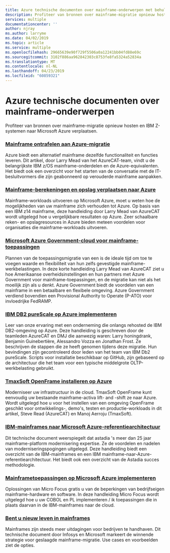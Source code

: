 ```yaml
---
title: Azure technische documenten over mainframe-onderwerpen met behulp van Azure Virtual Machines en Azure Storage
description: Profiteer van bronnen over mainframe-migratie opnieuw hosten en IBM Z-systemen naar Microsoft Azure verplaatsen.
services: multiple
documentationcenter: ''
author: njray
ms.author: larryme
ms.date: 04/02/2019
ms.topic: article
ms.service: multiple
ms.openlocfilehash: 29665639e90f729f5506a0a12241bb04fd88e69c
ms.sourcegitcommit: 3102f886aa962842303c8753fe8fa5324a52834a
ms.translationtype: MT
ms.contentlocale: nl-NL
ms.lasthandoff: 04/23/2019
ms.locfileid: "60859321"
---
```

# <a name="azure-white-papers-about-mainframe-topics"></a>Azure technische documenten over mainframe-onderwerpen

Profiteer van bronnen over mainframe-migratie opnieuw hosten en IBM Z-systemen naar Microsoft Azure verplaatsen.

### <a name="demystifying-mainframe-to-azure-migrationhttpsazuremicrosoftcomresourcesdemystifying-mainframe-to-azure-migration"></a>[Mainframe ontrafelen aan Azure-migratie](https://azure.microsoft.com/resources/demystifying-mainframe-to-azure-migration/)

Azure biedt een alternatief mainframe dezelfde functionaliteit en functies leveren. Dit artikel, door Larry Mead van het AzureCAT-team, vindt u de belangrijkste IBM z/OS mainframe-onderdelen en de Azure-equivalenten. Het biedt ook een overzicht voor het starten van de conversatie met de IT-besluitvormers die zijn geabonneerd op verouderde mainframe aanpakken.

### <a name="move-mainframe-compute-and-storage-to-azurehttpsazuremicrosoftcomresourcesmove-mainframe-compute-and-storage-to-azure"></a>[Mainframe-berekeningen en opslag verplaatsen naar Azure](https://azure.microsoft.com/resources/move-mainframe-compute-and-storage-to-azure/)

Mainframe-workloads uitvoeren op Microsoft Azure, moet u weten hoe de mogelijkheden van uw mainframe zich verhouden tot Azure. Op basis van een IBM z14 mainframe, deze handleiding door Larry Mead van AzureCAT wordt uitgelegd hoe u vergelijkbare resultaten op Azure. Zeer schaalbare reken- en opslagresources in Azure bieden meteen voordelen voor organisaties die mainframe-workloads uitvoeren.

### <a name="microsoft-azure-government-cloud-for-mainframe-applicationshttpsazuremicrosoftcomresourcesmicrosoft-azure-government-cloud-for-mainframe-applications"></a>[Microsoft Azure Government-cloud voor mainframe-toepassingen](https://azure.microsoft.com/resources/microsoft-azure-government-cloud-for-mainframe-applications/)

Plannen van de toepassingsmigratie van een is de ideale tijd om toe te voegen waarde en flexibiliteit van hun zelfs gevestigde mainframe-werkbelastingen. In deze korte handleiding Larry Mead van AzureCAT ziet u hoe Amerikaanse overheidsinstellingen en hun partners met Azure Government voor mainframe-toepassingen, en de migratie kan niet als het moeilijk zijn als u denkt. Azure Government biedt de voordelen van een mainframe in een betaalbare en flexibele omgeving. Azure Government verdiend bovendien een Provisional Authority to Operate (P-ATO) voor invloedrijke FedRAMP.

### <a name="deploy-ibm-db2-purescale-on-azurehttpsazuremicrosoftcomresourcesdeploy-ibm-db2-purescale-on-azure"></a>[IBM DB2 pureScale op Azure implementeren](https://azure.microsoft.com/resources/deploy-ibm-db2-purescale-on-azure/)

Leer van onze ervaring met een onderneming die onlangs rehosted de IBM DB2-omgeving op Azure. Deze handleiding is geschreven door de teamleden AzureCAT en DMJ die aanwezig waren: Larry honingdrank, Benjamin Guinebertière, Alessandro Vozza en Jonathan Frost. Ze beschrijven de stappen die ze heeft genomen tijdens deze migratie. Hun bevindingen zijn gecontroleerd door leden van het team van IBM Db2 pureScale. Scripts voor installatie beschikbaar op GitHub, zijn gebaseerd op de architectuur die het team voor een typische middelgrote OLTP-werkbelasting gebruikt.

### <a name="install-tmaxsoft-openframe-on-azurehttpsazuremicrosoftcomresourcesinstall-tmaxsoft-openframe-on-azure"></a>[TmaxSoft OpenFrame installeren op Azure](https://azure.microsoft.com/resources/install-tmaxsoft-openframe-on-azure/)

Moderniseer uw infrastructuur in de cloud. TmaxSoft OpenFrame kunt eenvoudig uw bestaande mainframe-activa lift- and -shift ze naar Azure. Wordt uitgelegd hoe u voor het instellen van een omgeving OpenFrame geschikt voor ontwikkelings-, demo's, testen en productie-workloads in dit artikel, Steve Read (AzureCAT) en Manoj Aerroju (TmaxSoft).

### <a name="ibm-mainframe-to-microsoft-azure-reference-architecturehttpswwwastadiacomwhitepaperibm-mainframe-to-microsoft-azure"></a>[IBM-mainframes naar Microsoft Azure-referentiearchitectuur](https://www.astadia.com/whitepaper/ibm-mainframe-to-microsoft-azure)

Dit technische document weerspiegelt dat astadia 's meer dan 25 jaar mainframe-platform modernisering expertise. Ze de voordelen en nadelen van moderniseringspogingen uitgelegd. Deze handleiding biedt een overzicht van de IBM-mainframes en een IBM mainframe-naar-Azure-referentiearchitectuur. Het biedt ook een overzicht van de Astadia succes methodologie.

### <a name="deploying-mainframe-applications-to-microsoft-azurehttpswwwmicrofocuscommediawhite-paperdeployingmainframeapplicationstomicrosoftazurewppdf"></a>[Mainframetoepassingen op Microsoft Azure implementeren](https://www.microfocus.com/media/white-paper/deploying_mainframe_applications_to_microsoft_azure_wp.pdf)

Oplossingen van Micro Focus gratis u van de beperkingen van bedrijfseigen mainframe-hardware en software. In deze handleiding Micro Focus wordt uitgelegd hoe u uw COBOL en PL implementeren / ik toepassingen die in plaats daarvan in de IBM-mainframes naar de cloud.

### <a name="breathe-new-life-into-mainframeshttpswwwinfosyscommodernizationpagesbreathe-new-life-mainframesaspx"></a>[Bent u nieuw leven in mainframes](https://www.infosys.com/modernization/Pages/breathe-new-life-mainframes.aspx)

 Mainframes zijn steeds meer uitdagingen voor bedrijven te handhaven. Dit technische document door Infosys en Microsoft markeert de winnende strategie voor geslaagde mainframe-migratie. Use cases en voorbeelden ziet de opties.